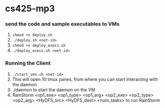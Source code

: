 # cs425-mp3

### send the code and sample executables to VMs

1. `chmod +x deploy.sh`
2. `./deploy.sh <net-id>`
3. `chmod +x deploy_execs.sh`
4. `./deploy_execs.sh <net-id>`

### Running the Client

1. `./start_vms.sh <net-id>`
2. This will open 10 tmux panes, from where you can start interacting with the daemon
3. ./daemon to start the daemon on the VM
4. RainStorm <op1_exe> <op1_type> <op1_arg> <op2_exe> <op2_type> <op2_arg> <HyDFS_src> <HyDFS_dest> <num_tasks> to run RainStorm
